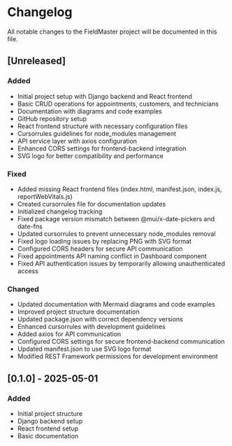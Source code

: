 # Changelog

All notable changes to the FieldMaster project will be documented in this file.

## [Unreleased]

### Added
- Initial project setup with Django backend and React frontend
- Basic CRUD operations for appointments, customers, and technicians
- Documentation with diagrams and code examples
- GitHub repository setup
- React frontend structure with necessary configuration files
- Cursorrules guidelines for node_modules management
- API service layer with axios configuration
- Enhanced CORS settings for frontend-backend integration
- SVG logo for better compatibility and performance

### Fixed
- Added missing React frontend files (index.html, manifest.json, index.js, reportWebVitals.js)
- Created cursorrules file for documentation updates
- Initialized changelog tracking
- Fixed package version mismatch between @mui/x-date-pickers and date-fns
- Updated cursorrules to prevent unnecessary node_modules removal
- Fixed logo loading issues by replacing PNG with SVG format
- Configured CORS headers for secure API communication
- Fixed appointments API naming conflict in Dashboard component
- Fixed API authentication issues by temporarily allowing unauthenticated access

### Changed
- Updated documentation with Mermaid diagrams and code examples
- Improved project structure documentation
- Updated package.json with correct dependency versions
- Enhanced cursorrules with development guidelines
- Added axios for API communication
- Configured CORS settings for secure frontend-backend communication
- Updated manifest.json to use SVG logo format
- Modified REST Framework permissions for development environment

## [0.1.0] - 2025-05-01

### Added
- Initial project structure
- Django backend setup
- React frontend setup
- Basic documentation 